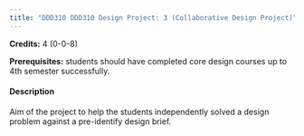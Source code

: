 ```yaml
---
title: "DDD310 DDD310 Design Project: 3 (Collaborative Design Project)"
---
```

**Credits:** 4 (0-0-8)

**Prerequisites:** students should have completed core design courses up to 4th semester successfully.

#### Description
Aim of the project to help the students independently solved a design problem against a pre-identify design brief.